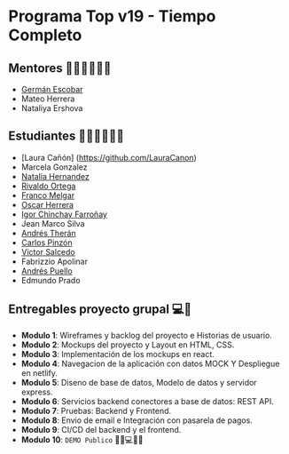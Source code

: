﻿# Programa Top v19 - Tiempo Completo

## Mentores 👩🏻‍🏫👨🏼‍🏫

- [Germán Escobar](https://github.com/germanescobar/)
- Mateo Herrera
- Nataliya Ershova

## Estudiantes 👩🏻‍💻🧑🏼‍💻

- [Laura Cañón] (https://github.com/LauraCanon)
- Marcela Gonzalez
- [Natalia Hernandez](https://github.com/Natalia1705/)
- [Rivaldo Ortega](https://github.com/ROAKenzo)
- [Franco Melgar](https://github.com/june1495)
- [Oscar Herrera](https://github.com/osmahelo)
- [Igor Chinchay Farroñay](https://github.com/Kasuk1)
- Jean Marco Silva
- [Andrés Therán](https://github.com/Andrestheran)
- [Carlos Pinzón](https://github.com/capzink/)
- [Victor Salcedo](https://github.com/torvic)
- Fabrizzio Apolinar
- [Andrés Puello](https://github.com/AndresXLP)
- Edmundo Prado

## Entregables proyecto grupal 💻🤝

- **Modulo 1**: Wireframes y backlog del proyecto e Historias de usuario.
- **Modulo 2**: Mockups del proyecto y Layout en HTML, CSS.
- **Modulo 3**: Implementación de los mockups en react.
- **Modulo 4**: Navegacion de la aplicación con datos MOCK Y Despliegue en netlify.
- **Modulo 5**: Diseno de base de datos, Modelo de datos y servidor express.
- **Modulo 6**: Servicios backend conectores a base de datos: REST API.
- **Modulo 7**: Pruebas: Backend y Frontend.
- **Modulo 8**: Envio de email e Integración con pasarela de pagos.
- **Modulo 9**: CI/CD del backend y el frontend.
- **Modulo 10**: `DEMO Publico` 🎊🎉💻🎊🎉
